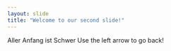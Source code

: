 ```yaml
---
layout: slide
title: "Welcome to our second slide!"
---
```

Aller Anfang ist Schwer
Use the left arrow to go back!
